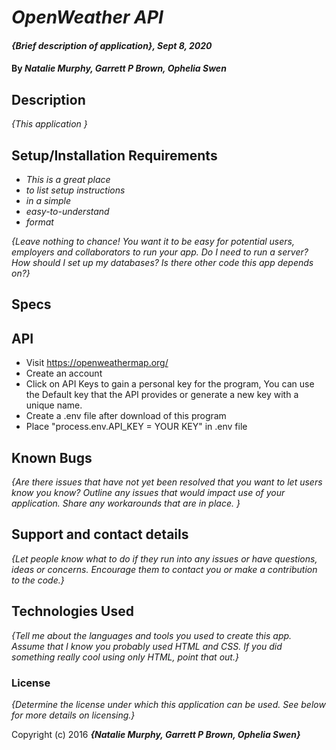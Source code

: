 # _OpenWeather API_

#### _{Brief description of application}, Sept 8, 2020_

#### By _**Natalie Murphy, Garrett P Brown, Ophelia Swen**_

## Description

_{This application }_

## Setup/Installation Requirements

- _This is a great place_
- _to list setup instructions_
- _in a simple_
- _easy-to-understand_
- _format_

_{Leave nothing to chance! You want it to be easy for potential users, employers and collaborators to run your app. Do I need to run a server? How should I set up my databases? Is there other code this app depends on?}_

## Specs

## API

- Visit https://openweathermap.org/
- Create an account
- Click on API Keys to gain a personal key for the program, You can use the Default key that the API provides or generate a new key with a unique name.
- Create a .env file after download of this program
- Place "process.env.API_KEY = YOUR KEY" in .env file

## Known Bugs

_{Are there issues that have not yet been resolved that you want to let users know you know? Outline any issues that would impact use of your application. Share any workarounds that are in place. }_

## Support and contact details

_{Let people know what to do if they run into any issues or have questions, ideas or concerns. Encourage them to contact you or make a contribution to the code.}_

## Technologies Used

_{Tell me about the languages and tools you used to create this app. Assume that I know you probably used HTML and CSS. If you did something really cool using only HTML, point that out.}_

### License

_{Determine the license under which this application can be used. See below for more details on licensing.}_

Copyright (c) 2016 **_{Natalie Murphy, Garrett P Brown, Ophelia Swen}_**
